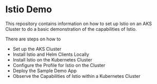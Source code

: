 # Istio Demo

This repository contains information on how to set up Istio on an AKS Cluster to do a basic demonstration of the capabilities of Istio.

There are steps on how to 
- Set up the AKS Cluster
- Install Istio and Helm Clients Locally
- Install Istio on the Kubernetes Cluster
- Configure the Profile for Istio on the Cluster
- Deploy the Sample Demo App
- Observe the Capabilities of Istio within a Kubernetes Cluster

